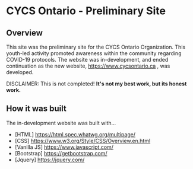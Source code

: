 # CYCS Ontario - Preliminary Site

## Overview
This site was the preliminary site for the CYCS Ontario Organization. This youth-led activity promoted awareness within the community regarding COVID-19 protocols. The website was in-development, and ended continuation as the new website, https://www.cycsontario.ca , was developed.

DISCLAIMER: This is not completed! **It's not my best work, but its honest work.**

## How it was built
The in-development website was built with...
- [HTML] https://html.spec.whatwg.org/multipage/
- [CSS] https://www.w3.org/Style/CSS/Overview.en.html
- [Vanilla JS] https://www.javascript.com/
- [Bootstrap] https://getbootstrap.com/
- [Jquery] https://jquery.com/
